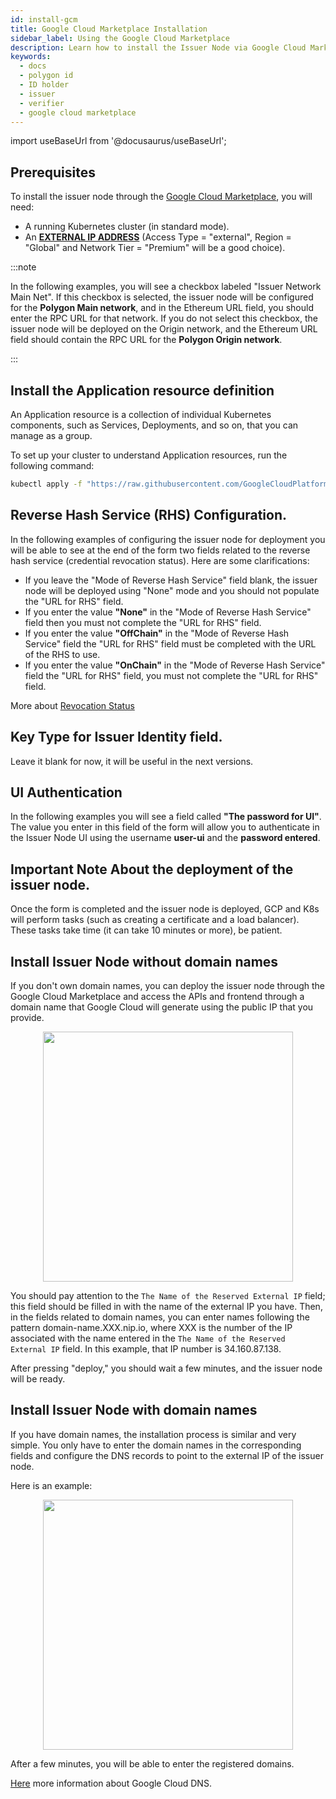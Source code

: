 ```yaml
---
id: install-gcm
title: Google Cloud Marketplace Installation
sidebar_label: Using the Google Cloud Marketplace
description: Learn how to install the Issuer Node via Google Cloud Marketplace .
keywords:
  - docs
  - polygon id
  - ID holder
  - issuer
  - verifier
  - google cloud marketplace
---
```


import useBaseUrl from '@docusaurus/useBaseUrl';

## Prerequisites

To install the issuer node through the [Google Cloud Marketplace](https://console.cloud.google.com/marketplace/product/polygon-public/polygon-id-issuer-node), you will need:

- A running Kubernetes cluster (in standard mode).
- An **[EXTERNAL IP ADDRESS](https://cloud.google.com/compute/docs/ip-addresses/reserve-static-external-ip-address)** (Access Type = "external", Region = "Global" and Network Tier = "Premium" will be a good choice).

:::note

In the following examples, you will see a checkbox labeled "Issuer Network Main Net". If this checkbox is selected, the issuer node will be configured for the **Polygon Main network**, and in the Ethereum URL field, you should enter the RPC URL for that network. If you do not select this checkbox, the issuer node will be deployed on the Origin network, and the Ethereum URL field should contain the RPC URL for the **Polygon Origin network**.

:::

## Install the Application resource definition

An Application resource is a collection of individual Kubernetes components, such as Services, Deployments, and so on, that you can manage as a group.

To set up your cluster to understand Application resources, run the following command:

```bash
kubectl apply -f "https://raw.githubusercontent.com/GoogleCloudPlatform/marketplace-k8s-app-tools/master/crd/app-crd.yaml"
```

## Reverse Hash Service (RHS) Configuration.

In the following examples of configuring the issuer node for deployment you will be able to see at the end of the form two fields related to the reverse hash service (credential revocation status).
Here are some clarifications:

- If you leave the "Mode of Reverse Hash Service" field blank, the issuer node will be deployed using "None" mode and you should not populate the "URL for RHS" field.
- If you enter the value **"None"** in the "Mode of Reverse Hash Service" field then you must not complete the "URL for RHS" field.
- If you enter the value **"OffChain"** in the "Mode of Reverse Hash Service" field the "URL for RHS" field must be completed with the URL of the RHS to use.
- If you enter the value **"OnChain"** in the "Mode of Reverse Hash Service" field the "URL for RHS" field, you must not complete the "URL for RHS" field.

More about [Revocation Status](https://devs.polygonid.com/docs/issuer/issuer-configuration/#revocation-status)

## Key Type for Issuer Identity field.

Leave it blank for now, it will be useful in the next versions.

## UI Authentication

In the following examples you will see a field called **"The password for UI"**. The value you enter in this field of the form will allow you to authenticate in the Issuer Node UI using the username **user-ui** and the **password entered**.

## Important Note About the deployment of the issuer node.

Once the form is completed and the issuer node is deployed, GCP and K8s will perform tasks (such as creating a certificate and a load balancer). These tasks take time (it can take 10 minutes or more), be patient.

## Install Issuer Node without domain names

If you don't own domain names, you can deploy the issuer node through the Google Cloud Marketplace and access the APIs and frontend through a domain name that Google Cloud will generate using the public IP that you provide.

<div align="center">
<img src={useBaseUrl("img/gcm/no-domain-name.png")} height="400" width="400" />
</div>

You should pay attention to the `The Name of the Reserved External IP` field; this field should be filled in with the name of the external IP you have. Then, in the fields related to domain names, you can enter names following the pattern domain-name.XXX.nip.io, where XXX is the number of the IP associated with the name entered in the `The Name of the Reserved External IP` field. In this example, that IP number is 34.160.87.138.

After pressing "deploy," you should wait a few minutes, and the issuer node will be ready.

## Install Issuer Node with domain names

If you have domain names, the installation process is similar and very simple. You only have to enter the domain names in the corresponding fields and configure the DNS records to point to the external IP of the issuer node.

Here is an example:

<div align="center">
<img src={useBaseUrl("img/gcm/with-domain-name.png")} height="400" width="400" />
</div>

After a few minutes, you will be able to enter the registered domains.

[Here](https://cloud.google.com/dns/docs/overview) more information about Google Cloud DNS.
